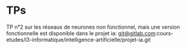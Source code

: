 # TPs
TP n°2 sur les réseaux de neurones non fonctionnel, mais une version fonctionnelle est disponible dans le projet ia: git@gitlab.com:cours-etudes/l3-informatique/intelligence-artificielle/projet-ia.git
